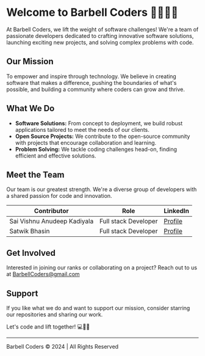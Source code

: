 # Welcome to Barbell Coders 👨‍💻🏋️‍♂️

At Barbell Coders, we lift the weight of software challenges! We're a team of passionate developers dedicated to crafting innovative software solutions, launching exciting new projects, and solving complex problems with code.

## Our Mission

To empower and inspire through technology. We believe in creating software that makes a difference, pushing the boundaries of what's possible, and building a community where coders can grow and thrive.

## What We Do

- **Software Solutions:** From concept to deployment, we build robust applications tailored to meet the needs of our clients.
- **Open Source Projects:** We contribute to the open-source community with projects that encourage collaboration and learning.
- **Problem Solving:** We tackle coding challenges head-on, finding efficient and effective solutions.

## Meet the Team

Our team is our greatest strength. We're a diverse group of developers with a shared passion for code and innovation.

| Contributor | Role | LinkedIn |
|-------------|------|----------|
| Sai Vishnu Anudeep Kadiyala | Full stack Developer | <a href="https://www.linkedin.com/in/saivishnuanudeepkadiyala/">Profile</a> |
| Satwik Bhasin | Full stack Developer | <a href="https://www.linkedin.com/in/satwikbhasin/">Profile</a> |

## Get Involved

Interested in joining our ranks or collaborating on a project? Reach out to us at BarbellCoders@gmail.com

## Support

If you like what we do and want to support our mission, consider starring our repositories and sharing our work.

Let's code and lift together! 💻🏋️‍♂️

---

Barbell Coders © 2024 | All Rights Reserved
